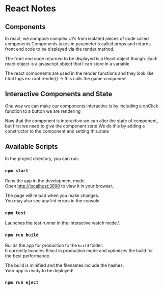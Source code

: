 # React Notes

## Components

In react, we compose complex UI's from isolated pieces of code called components
Components takes in parameter's called props and returns front end code to be displayed via the render method.

The front end code returned to be displayed is a React object though. Each react object is a javascript object that I can store in a variable

The react components are used in the render functions and they look like html tags 
ex: root.render(<Game />) -> this calls the game component

## Interactive Components and State

One way we can make our components interactive is by including a onClick function to a button we are rendering

Now that the component is interactive we can alter the state of component, but first we need to give the component state
We do this by adding a constructor to the component and setting this.state



## Available Scripts

In the project directory, you can run:

### `npm start`

Runs the app in the development mode.\
Open [http://localhost:3000](http://localhost:3000) to view it in your browser.

The page will reload when you make changes.\
You may also see any lint errors in the console.

### `npm test`

Launches the test runner in the interactive watch mode.\

### `npm run build`

Builds the app for production to the `build` folder.\
It correctly bundles React in production mode and optimizes the build for the best performance.

The build is minified and the filenames include the hashes.\
Your app is ready to be deployed!


### `npm run eject`